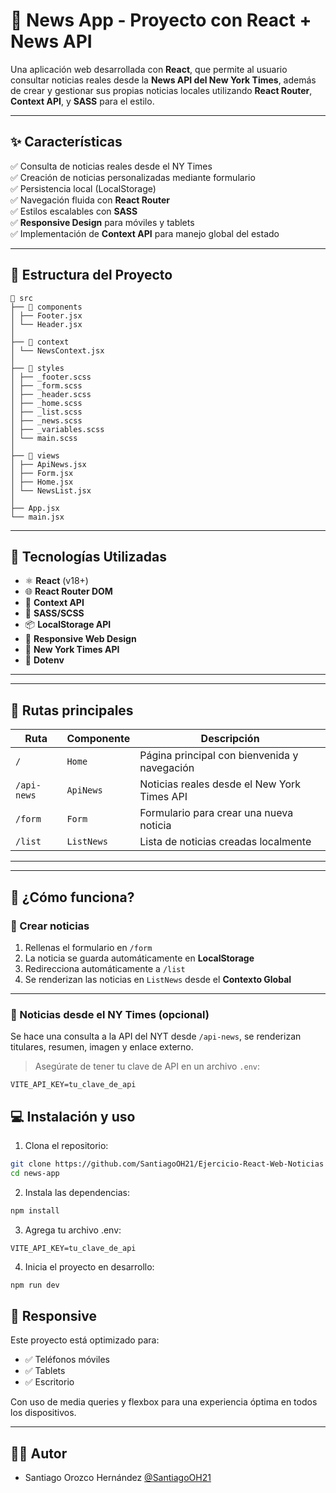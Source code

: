 # 📰 News App - Proyecto con React + News API

Una aplicación web desarrollada con **React**, que permite al usuario consultar noticias reales desde la **News API del New York Times**, además de crear y gestionar sus propias noticias locales utilizando **React Router**, **Context API**, y **SASS** para el estilo.

---

## ✨ Características

✅ Consulta de noticias reales desde el NY Times  
✅ Creación de noticias personalizadas mediante formulario  
✅ Persistencia local (LocalStorage)  
✅ Navegación fluida con **React Router**  
✅ Estilos escalables con **SASS**  
✅ **Responsive Design** para móviles y tablets  
✅ Implementación de **Context API** para manejo global del estado

---

## 🧩 Estructura del Proyecto

```
📁 src
├── 📂 components
│ ├── Footer.jsx
│ └── Header.jsx
│
├── 📂 context
│ └── NewsContext.jsx
│
├── 📂 styles
│ ├── _footer.scss
│ ├── _form.scss
│ ├── _header.scss
│ ├── _home.scss
│ ├── _list.scss
│ ├── _news.scss
│ ├── _variables.scss
│ └── main.scss
│
├── 📂 views
│ ├── ApiNews.jsx
│ ├── Form.jsx
│ ├── Home.jsx
│ └── NewsList.jsx
│
├── App.jsx
└── main.jsx
```

---

## 🧠 Tecnologías Utilizadas

- ⚛️ **React** (v18+)
- 🌐 **React Router DOM**
- 🎯 **Context API**
- 💅 **SASS/SCSS**
- 📦 **LocalStorage API**
- 📲 **Responsive Web Design**
- 📰 **New York Times API**
- 🌱 **Dotenv**

---

---

## 🚀 Rutas principales

| Ruta        | Componente | Descripción                                  |
| ----------- | ---------- | -------------------------------------------- |
| `/`         | `Home`     | Página principal con bienvenida y navegación |
| `/api-news` | `ApiNews`  | Noticias reales desde el New York Times API  |
| `/form`     | `Form`     | Formulario para crear una nueva noticia      |
| `/list`     | `ListNews` | Lista de noticias creadas localmente         |

---

---

## 📝 ¿Cómo funciona?

### 🔧 Crear noticias

1. Rellenas el formulario en `/form`
2. La noticia se guarda automáticamente en **LocalStorage**
3. Redirecciona automáticamente a `/list`
4. Se renderizan las noticias en `ListNews` desde el **Contexto Global**

---

### 📰 Noticias desde el NY Times (opcional)

Se hace una consulta a la API del NYT desde `/api-news`, se renderizan titulares, resumen, imagen y enlace externo.

> Asegúrate de tener tu clave de API en un archivo `.env`:

```env
VITE_API_KEY=tu_clave_de_api
```

## 💻 Instalación y uso

1. Clona el repositorio:

```bash
git clone https://github.com/SantiagoOH21/Ejercicio-React-Web-Noticias
cd news-app
```

2. Instala las dependencias:

```bash
npm install
```

3. Agrega tu archivo .env:

```env
VITE_API_KEY=tu_clave_de_api
```

4. Inicia el proyecto en desarrollo:

```bash
npm run dev
```

## 📱 Responsive

Este proyecto está optimizado para:

- ✅ Teléfonos móviles
- ✅ Tablets
- ✅ Escritorio

Con uso de media queries y flexbox para una experiencia óptima en todos los dispositivos.

---

## 🧑‍💻 Autor

- Santiago Orozco Hernández [@SantiagoOH21](https://github.com/SantiagoOH21)
